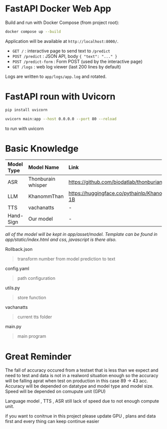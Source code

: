 # FastAPI Docker Web App

Build and run with Docker Compose (from project root):

```bash
docker compose up --build
```


Application will be available at `http://localhost:8000/`.

- `GET /` : interactive page to send text to `/predict`
- `POST /predict` : JSON API, body `{ "text": "..." }`
- `POST /predict-form` : Form POST (used by the interactive page)
- `GET /logs` : web log viewer (last 200 lines by default) 

Logs are written to `app/logs/app.log` and rotated.



# FastAPI roun with Uvicorn

```bash
pip install uvicorn
```

```bash
uvicorn main:app --host 0.0.0.0 --port 80 --reload
```
to run with uvicorn

# Basic Knowledge

| Model Type | Model Name | Link |
| :------ | :---------- | :------ |
| ASR | Thonburain whisper | https://github.com/biodatlab/thonburian-whisper | 
| LLM | KhanommThan | https://huggingface.co/pythainlp/KhanomTanLLM-1B |
| TTS | vachanatts | - |
| Hand-Sign | Our model | - |

*all of the model will be kept in app/asset/model. Template can be found in app/static/index.html and css, javascript is there also.* 



Rollback.json 
> transform number from model prediction to text

config.yaml 
> path configuration

utils.py 
> store function

vachanatts 
> current tts folder

main.py 
> main program

# Great Reminder
  The fall of accuracy occured from a testset that is less than we expect and need to test and data is not in a realword situation enough so the accuracy will be falling aprat when test on production in this case 89 -> 43 acc.
  Accuracy will be depended on datatype and model type and model size. Speed will be depended on comupute unit (GPU)

  Language model , TTS , ASR still lack of speed due to not enough compute unit. 


  if you want to conitnue in this project please update GPU , plans and data first and every thing can keep continue easier

  
